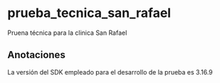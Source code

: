 # prueba_tecnica_san_rafael

Pruena técnica para la clinica San Rafael

## Anotaciones

La versión del SDK empleado para el desarrollo de la prueba es  3.16.9


